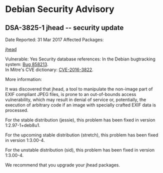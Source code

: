 
Debian Security Advisory
========================


DSA-3825-1 jhead -- security update
-----------------------------------



Date Reported:
31 Mar 2017
Affected Packages:

[jhead](https://packages.debian.org/src:jhead)

Vulnerable:
Yes
Security database references:
In the Debian bugtracking system: [Bug 858213](https://bugs.debian.org/cgi-bin/bugreport.cgi?bug=858213).  
In Mitre's CVE dictionary: [CVE-2016-3822](https://security-tracker.debian.org/tracker/CVE-2016-3822).  

More information:

It was discovered that jhead, a tool to manipulate the non-image part of
EXIF compliant JPEG files, is prone to an out-of-bounds access
vulnerability, which may result in denial of service or, potentially,
the execution of arbitrary code if an image with specially crafted EXIF
data is processed.


For the stable distribution (jessie), this problem has been fixed in
version 1:2.97-1+deb8u1.


For the upcoming stable distribution (stretch), this problem has been
fixed in version 1:3.00-4.


For the unstable distribution (sid), this problem has been fixed in
version 1:3.00-4.


We recommend that you upgrade your jhead packages.






